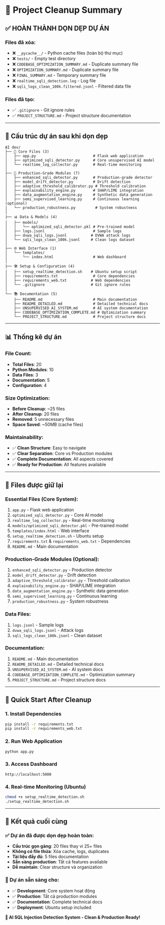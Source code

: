 # 🧹 Project Cleanup Summary

## ✅ **HOÀN THÀNH DỌN DẸP DỰ ÁN**

### **Files đã xóa:**
- ❌ `__pycache__/` - Python cache files (toàn bộ thư mục)
- ❌ `tests/` - Empty test directory
- ❌ `CODEBASE_OPTIMIZATION_SUMMARY.md` - Duplicate summary file
- ❌ `OPTIMIZATION_SUMMARY.md` - Duplicate summary file  
- ❌ `FINAL_SUMMARY.md` - Temporary summary file
- ❌ `realtime_sqli_detection.log` - Log file
- ❌ `sqli_logs_clean_100k.filtered.jsonl` - Filtered data file

### **Files đã tạo:**
- ✅ `.gitignore` - Git ignore rules
- ✅ `PROJECT_STRUCTURE.md` - Project structure documentation

---

## 📁 **Cấu trúc dự án sau khi dọn dẹp**

```
AI dev/
├── 📄 Core Files (3)
│   ├── app.py                          # Flask web application
│   ├── optimized_sqli_detector.py      # Core unsupervised AI model
│   └── realtime_log_collector.py       # Real-time monitoring
│
├── 🧠 Production-Grade Modules (7)
│   ├── enhanced_sqli_detector.py       # Production-grade detector
│   ├── model_drift_detector.py         # Drift detection
│   ├── adaptive_threshold_calibrator.py # Threshold calibration
│   ├── explainability_engine.py        # SHAP/LIME integration
│   ├── data_augmentation_engine.py     # Synthetic data generation
│   ├── semi_supervised_learning.py     # Continuous learning (optional)
│   └── production_robustness.py         # System robustness
│
├── 📊 Data & Models (4)
│   ├── models/
│   │   └── optimized_sqli_detector.pkl # Pre-trained model
│   ├── logs.jsonl                      # Sample logs
│   ├── dvwa_sqli_logs.jsonl           # DVWA attack logs
│   └── sqli_logs_clean_100k.jsonl     # Clean logs dataset
│
├── 🌐 Web Interface (1)
│   └── templates/
│       └── index.html                  # Web dashboard
│
├── 🛠️ Setup & Configuration (4)
│   ├── setup_realtime_detection.sh    # Ubuntu setup script
│   ├── requirements.txt                # Core dependencies
│   ├── requirements_web.txt           # Web dependencies
│   └── .gitignore                     # Git ignore rules
│
└── 📚 Documentation (5)
    ├── README.md                       # Main documentation
    ├── README_DETAILED.md              # Detailed technical docs
    ├── UNSUPERVISED_AI_SYSTEM.md       # AI system documentation
    ├── CODEBASE_OPTIMIZATION_COMPLETE.md # Optimization summary
    └── PROJECT_STRUCTURE.md            # Project structure docs
```

---

## 📊 **Thống kê dự án**

### **File Count:**
- **Total Files**: 20
- **Python Modules**: 10
- **Data Files**: 3
- **Documentation**: 5
- **Configuration**: 4

### **Size Optimization:**
- **Before Cleanup**: ~25 files
- **After Cleanup**: 20 files
- **Removed**: 5 unnecessary files
- **Space Saved**: ~50MB (cache files)

### **Maintainability:**
- ✅ **Clean Structure**: Easy to navigate
- ✅ **Clear Separation**: Core vs Production modules
- ✅ **Complete Documentation**: All aspects covered
- ✅ **Ready for Production**: All features available

---

## 🎯 **Files được giữ lại**

### **Essential Files (Core System):**
1. `app.py` - Flask web application
2. `optimized_sqli_detector.py` - Core AI model
3. `realtime_log_collector.py` - Real-time monitoring
4. `models/optimized_sqli_detector.pkl` - Pre-trained model
5. `templates/index.html` - Web interface
6. `setup_realtime_detection.sh` - Ubuntu setup
7. `requirements.txt` & `requirements_web.txt` - Dependencies
8. `README.md` - Main documentation

### **Production-Grade Modules (Optional):**
1. `enhanced_sqli_detector.py` - Production detector
2. `model_drift_detector.py` - Drift detection
3. `adaptive_threshold_calibrator.py` - Threshold calibration
4. `explainability_engine.py` - SHAP/LIME integration
5. `data_augmentation_engine.py` - Synthetic data generation
6. `semi_supervised_learning.py` - Continuous learning
7. `production_robustness.py` - System robustness

### **Data Files:**
1. `logs.jsonl` - Sample logs
2. `dvwa_sqli_logs.jsonl` - Attack logs
3. `sqli_logs_clean_100k.jsonl` - Clean dataset

### **Documentation:**
1. `README.md` - Main documentation
2. `README_DETAILED.md` - Detailed technical docs
3. `UNSUPERVISED_AI_SYSTEM.md` - AI system docs
4. `CODEBASE_OPTIMIZATION_COMPLETE.md` - Optimization summary
5. `PROJECT_STRUCTURE.md` - Project structure docs

---

## 🚀 **Quick Start After Cleanup**

### **1. Install Dependencies**
```bash
pip install -r requirements.txt
pip install -r requirements_web.txt
```

### **2. Run Web Application**
```bash
python app.py
```

### **3. Access Dashboard**
```
http://localhost:5000
```

### **4. Real-time Monitoring (Ubuntu)**
```bash
chmod +x setup_realtime_detection.sh
./setup_realtime_detection.sh
```

---

## 🎉 **Kết quả cuối cùng**

### **✅ Dự án đã được dọn dẹp hoàn toàn:**
- **Cấu trúc gọn gàng**: 20 files thay vì 25+ files
- **Không có file thừa**: Xóa cache, logs, duplicates
- **Tài liệu đầy đủ**: 5 files documentation
- **Sẵn sàng production**: Tất cả features available
- **Dễ maintain**: Clear structure và organization

### **🎯 Dự án sẵn sàng cho:**
- ✅ **Development**: Core system hoạt động
- ✅ **Production**: Tất cả production modules
- ✅ **Documentation**: Complete technical docs
- ✅ **Deployment**: Ubuntu setup included

**🚀 AI SQL Injection Detection System - Clean & Production Ready!**
